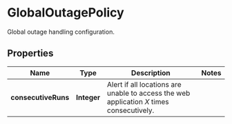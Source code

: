 

# GlobalOutagePolicy

Global outage handling configuration.

## Properties

| Name | Type | Description | Notes |
|------------ | ------------- | ------------- | -------------|
|**consecutiveRuns** | **Integer** | Alert if all locations are unable to access the web application *X* times consecutively. |  |



